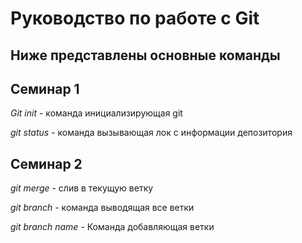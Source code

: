 # Руководство по работе с Git

## Ниже представлены основные команды

## Семинар 1
*Git init* - команда инициализирующая git

*git status* - команда вызывающая лок с информации депозитория 

## Семинар 2
*git merge* - cлив в текущую ветку

*git branch* - команда выводящая все ветки

*git branch name* - Команда добавляющая ветки
